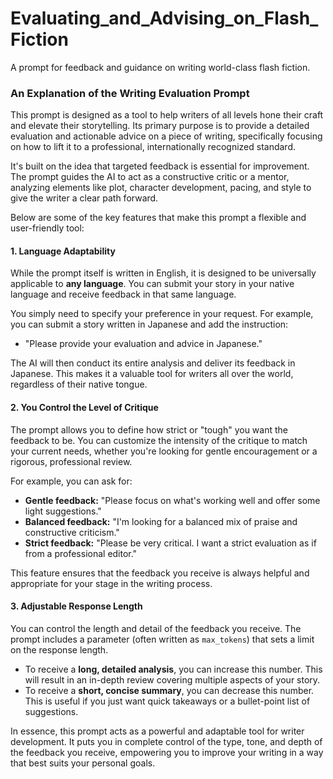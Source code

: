 # Evaluating_and_Advising_on_Flash_Fiction
A prompt for feedback and guidance on writing world-class flash fiction.

### **An Explanation of the Writing Evaluation Prompt**

This prompt is designed as a tool to help writers of all levels hone their craft and elevate their storytelling. Its primary purpose is to provide a detailed evaluation and actionable advice on a piece of writing, specifically focusing on how to lift it to a professional, internationally recognized standard.

It's built on the idea that targeted feedback is essential for improvement. The prompt guides the AI to act as a constructive critic or a mentor, analyzing elements like plot, character development, pacing, and style to give the writer a clear path forward.

Below are some of the key features that make this prompt a flexible and user-friendly tool:

#### **1. Language Adaptability**

While the prompt itself is written in English, it is designed to be universally applicable to **any language**. You can submit your story in your native language and receive feedback in that same language.

You simply need to specify your preference in your request. For example, you can submit a story written in Japanese and add the instruction:

* "Please provide your evaluation and advice in Japanese."

The AI will then conduct its entire analysis and deliver its feedback in Japanese. This makes it a valuable tool for writers all over the world, regardless of their native tongue.

#### **2. You Control the Level of Critique**

The prompt allows you to define how strict or "tough" you want the feedback to be. You can customize the intensity of the critique to match your current needs, whether you're looking for gentle encouragement or a rigorous, professional review.

For example, you can ask for:
* **Gentle feedback:** "Please focus on what's working well and offer some light suggestions."
* **Balanced feedback:** "I'm looking for a balanced mix of praise and constructive criticism."
* **Strict feedback:** "Please be very critical. I want a strict evaluation as if from a professional editor."

This feature ensures that the feedback you receive is always helpful and appropriate for your stage in the writing process.

#### **3. Adjustable Response Length**

You can control the length and detail of the feedback you receive. The prompt includes a parameter (often written as `max_tokens`) that sets a limit on the response length.

* To receive a **long, detailed analysis**, you can increase this number. This will result in an in-depth review covering multiple aspects of your story.
* To receive a **short, concise summary**, you can decrease this number. This is useful if you just want quick takeaways or a bullet-point list of suggestions.

In essence, this prompt acts as a powerful and adaptable tool for writer development. It puts you in complete control of the type, tone, and depth of the feedback you receive, empowering you to improve your writing in a way that best suits your personal goals.
